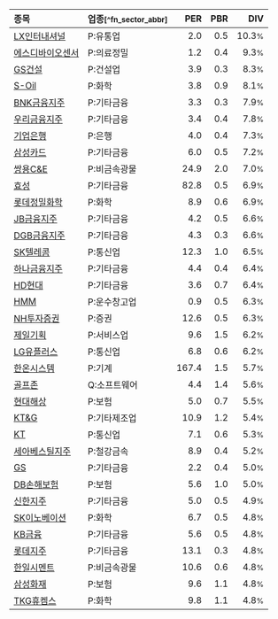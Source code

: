 | **종목** | **업종**<small>[^fn_sector_abbr]</small> | **PER** | **PBR** | **DIV** |
| :--- | :--- | --: | --: | --: |
| [LX인터내셔널](/001120/) | P:유통업 | 2.0 | 0.5 | 10.3<small>%</small> |
| [에스디바이오센서](/137310/) | P:의료정밀 | 1.2 | 0.4 | 9.3<small>%</small> |
| [GS건설](/006360/) | P:건설업 | 3.9 | 0.3 | 8.3<small>%</small> |
| [S-Oil](/010950/) | P:화학 | 3.8 | 0.9 | 8.1<small>%</small> |
| [BNK금융지주](/138930/) | P:기타금융 | 3.3 | 0.3 | 7.9<small>%</small> |
| [우리금융지주](/316140/) | P:기타금융 | 3.4 | 0.4 | 7.8<small>%</small> |
| [기업은행](/024110/) | P:은행 | 4.0 | 0.4 | 7.3<small>%</small> |
| [삼성카드](/029780/) | P:기타금융 | 6.0 | 0.5 | 7.2<small>%</small> |
| [쌍용C&E](/003410/) | P:비금속광물 | 24.9 | 2.0 | 7.0<small>%</small> |
| [효성](/004800/) | P:기타금융 | 82.8 | 0.5 | 6.9<small>%</small> |
| [롯데정밀화학](/004000/) | P:화학 | 8.9 | 0.6 | 6.9<small>%</small> |
| [JB금융지주](/175330/) | P:기타금융 | 4.2 | 0.5 | 6.6<small>%</small> |
| [DGB금융지주](/139130/) | P:기타금융 | 4.3 | 0.3 | 6.6<small>%</small> |
| [SK텔레콤](/017670/) | P:통신업 | 12.3 | 1.0 | 6.5<small>%</small> |
| [하나금융지주](/086790/) | P:기타금융 | 4.4 | 0.4 | 6.4<small>%</small> |
| [HD현대](/267250/) | P:기타금융 | 3.6 | 0.7 | 6.4<small>%</small> |
| [HMM](/011200/) | P:운수창고업 | 0.9 | 0.5 | 6.3<small>%</small> |
| [NH투자증권](/005940/) | P:증권 | 12.6 | 0.5 | 6.3<small>%</small> |
| [제일기획](/030000/) | P:서비스업 | 9.6 | 1.5 | 6.2<small>%</small> |
| [LG유플러스](/032640/) | P:통신업 | 6.8 | 0.6 | 6.2<small>%</small> |
| [한온시스템](/018880/) | P:기계 | 167.4 | 1.5 | 5.7<small>%</small> |
| [골프존](/215000/) | Q:소프트웨어 | 4.4 | 1.4 | 5.6<small>%</small> |
| [현대해상](/001450/) | P:보험 | 5.0 | 0.7 | 5.5<small>%</small> |
| [KT&G](/033780/) | P:기타제조업 | 10.9 | 1.2 | 5.4<small>%</small> |
| [KT](/030200/) | P:통신업 | 7.1 | 0.6 | 5.3<small>%</small> |
| [세아베스틸지주](/001430/) | P:철강금속 | 8.9 | 0.4 | 5.2<small>%</small> |
| [GS](/078930/) | P:기타금융 | 2.2 | 0.4 | 5.0<small>%</small> |
| [DB손해보험](/005830/) | P:보험 | 5.6 | 1.0 | 5.0<small>%</small> |
| [신한지주](/055550/) | P:기타금융 | 5.0 | 0.5 | 4.9<small>%</small> |
| [SK이노베이션](/096770/) | P:화학 | 6.7 | 0.5 | 4.8<small>%</small> |
| [KB금융](/105560/) | P:기타금융 | 5.6 | 0.5 | 4.8<small>%</small> |
| [롯데지주](/004990/) | P:기타금융 | 13.1 | 0.3 | 4.8<small>%</small> |
| [한일시멘트](/300720/) | P:비금속광물 | 10.6 | 0.6 | 4.8<small>%</small> |
| [삼성화재](/000810/) | P:보험 | 9.6 | 1.1 | 4.8<small>%</small> |
| [TKG휴켐스](/069260/) | P:화학 | 9.8 | 1.1 | 4.8<small>%</small> |